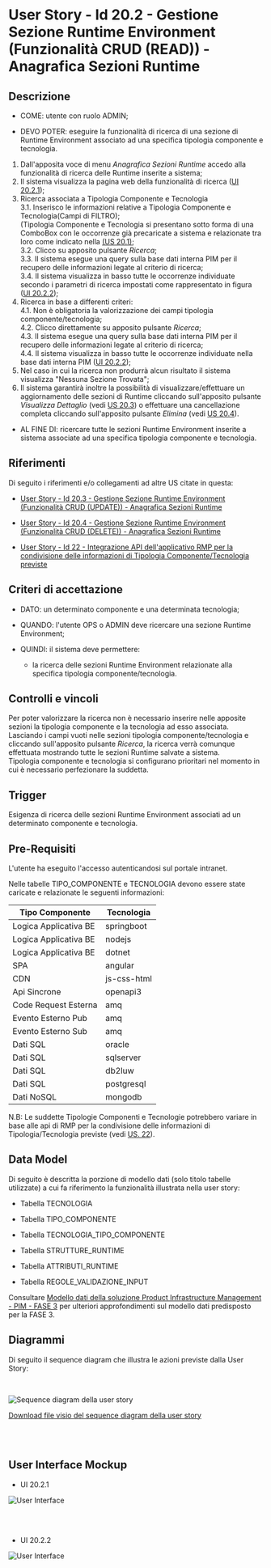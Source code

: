 # User Story - Id 20.2 - Gestione Sezione Runtime Environment (Funzionalità CRUD (READ)) - Anagrafica Sezioni Runtime

## Descrizione

- COME: utente con ruolo ADMIN;

- DEVO POTER: eseguire la funzionalità di ricerca di una sezione di Runtime Environment associato ad una specifica tipologia componente e tecnologia.


1. Dall'apposita voce di menu *Anagrafica Sezioni Runtime* accedo alla funzionalità di ricerca delle Runtime inserite a sistema;
2. Il sistema visualizza la pagina web della funzionalità di ricerca ([UI 20.2.1](#user-interface-mockup));
3. Ricerca associata a Tipologia Componente e Tecnologia <br/>
    3.1. Inserisco le informazioni relative a Tipologia Componente e Tecnologia(Campi di FILTRO);<br/>
   (Tipologia Componente e Tecnologia si presentano sotto forma di una ComboBox con le occorrenze già precaricate a sistema e relazionate tra loro come indicato nella [(US 20.1)](us_20.1_gestione_sezione_runtime_environment_(funzionalità_CRUD_create).md);<br/>
    3.2. Clicco su apposito pulsante *Ricerca*;<br/>
    3.3. Il sistema esegue una query sulla base dati interna PIM per il recupero delle informazioni legate al criterio di ricerca;<br/>
    3.4. Il sistema visualizza in basso tutte le occorrenze individuate secondo i parametri di ricerca impostati come rappresentato in figura ([UI 20.2.2](#user-interface-mockup));<br/>
4. Ricerca in base a differenti criteri:<br/>
    4.1. Non è obligatoria la valorizzazione dei campi tipologia componente/tecnologia;<br/>
    4.2. Clicco direttamente su apposito pulsante *Ricerca*;<br/>
    4.3. Il sistema esegue una query sulla base dati interna PIM per il recupero delle informazioni legate al criterio di ricerca;<br/>
    4.4. Il sistema visualizza in basso tutte le occorrenze individuate nella base dati interna PIM ([UI 20.2.2](#user-interface-mockup));<br/>
5. Nel caso in cui la ricerca non produrrà alcun risultato il sistema visualizza "Nessuna Sezione Trovata";
6. Il sistema garantirà inoltre la possibilità di visualizzare/effettuare un aggiornamento delle sezioni di Runtime cliccando sull'apposito pulsante *Visualizza Dettaglio* (vedi [US 20.3](us_20.3_gestione_sezione_runtime_environment_(funzionalità_CRUD_update).md)) o effettuare una cancellazione completa cliccando sull'apposito pulsante *Elimina* (vedi [US 20.4](us_20.4_gestione_sezione_runtime_environment_(funzionalità_CRUD_delete).md)).

- AL FINE DI: ricercare tutte le sezioni Runtime Environment inserite a sistema associate ad una specifica tipologia componente e tecnologia.

## Riferimenti

Di seguito i riferimenti e/o collegamenti ad altre US citate in questa:

- [User Story - Id 20.3 - Gestione Sezione Runtime Environment (Funzionalità CRUD (UPDATE)) - Anagrafica Sezioni Runtime](us_20.3_gestione_sezione_runtime_environment_(funzionalità_CRUD_update).md)

- [User Story - Id 20.4 - Gestione Sezione Runtime Environment (Funzionalità CRUD (DELETE)) - Anagrafica Sezioni Runtime](us_20.4_gestione_sezione_runtime_environment_(funzionalità_CRUD_delete).md)

- [User Story - Id 22 - Integrazione API dell'applicativo RMP per la condivisione delle informazioni di Tipologia Componente/Tecnologia previste](us_22_integrazione_api_RMP_tipologia_componente_tecnologia.md)

## Criteri di accettazione

- DATO: un determinato componente e una determinata tecnologia;

- QUANDO: l'utente OPS o ADMIN deve ricercare una sezione Runtime Environment;

- QUINDI: il sistema deve permettere:
  - la ricerca delle sezioni Runtime Environment relazionate alla specifica tipologia componente/tecnologia.
  
## Controlli e vincoli

Per poter valorizzare la ricerca non è necessario inserire nelle apposite sezioni la tipologia componente e la tecnologia ad esso associata. Lasciando i campi vuoti nelle sezioni tipologia componente/tecnologia e cliccando sull'apposito pulsante *Ricerca*, la ricerca verrà comunque effettuata mostrando tutte le sezioni Runtime salvate a sistema. <br/>
Tipologia componente e tecnologia si configurano prioritari nel momento in cui è necessario perfezionare la suddetta.

## Trigger

Esigenza di ricerca delle sezioni Runtime Environment associati ad un determinato componente e tecnologia.

## Pre-Requisiti

L'utente ha eseguito l'accesso autenticandosi sul portale intranet.

Nelle tabelle TIPO_COMPONENTE e TECNOLOGIA devono essere state caricate e relazionate le seguenti informazioni:

| Tipo Componente        | Tecnologia   |  
-----------------------  | -------------|
| Logica Applicativa BE  | springboot   |
| Logica Applicativa BE  | nodejs       |
| Logica Applicativa BE  | dotnet       |
| SPA                    | angular      |
| CDN                    | js-css-html  |
| Api Sincrone           | openapi3     |
| Code Request Esterna   | amq          |  
| Evento Esterno Pub     | amq          |
| Evento Esterno Sub     | amq          |
| Dati SQL               | oracle       |
| Dati SQL               | sqlserver    |
| Dati SQL               | db2luw       |
| Dati SQL               | postgresql   |
| Dati NoSQL             | mongodb      |

N.B: Le suddette Tipologie Componenti e Tecnologie potrebbero variare in base alle api di RMP per la condivisione delle informazioni di Tipologia/Tecnologia previste (vedi [US. 22](us_22_integrazione_api_RMP_tipologia_componente_tecnologia.md)).


## Data Model

Di seguito è descritta la porzione di modello dati (solo titolo tabelle utilizzate) a cui fa riferimento la funzionalità illustrata nella user story: <br />

- Tabella TECNOLOGIA

- Tabella TIPO_COMPONENTE

- Tabella TECNOLOGIA_TIPO_COMPONENTE

- Tabella STRUTTURE_RUNTIME

- Tabella ATTRIBUTI_RUNTIME

- Tabella REGOLE_VALIDAZIONE_INPUT  

Consultare [Modello dati della soluzione Product Infrastructure Management - PIM - FASE 3](../pages/modello_dati_FASE3.md) per ulteriori approfondimenti sul modello dati predisposto per la FASE 3.

## Diagrammi

Di seguito il sequence diagram che illustra le azioni previste dalla User Story:

<br />

![Sequence diagram della user story](../files/sequence_diagram_us_20.1-20.2.jpg)
<br />

[Download file visio del sequence diagram della user story ](../files/sequence_diagram_us_20.1-20.2.vsdx)

<br />
<br />

## User Interface Mockup

- UI 20.2.1

![User Interface](../images/ui_us_20_anagrafica_sezioni_runtime_read_create.jpg)

<br />
<br />

- UI 20.2.2

![User Interface](../images/ui_us_20_anagrafica_sezioni_runtime_read.jpg)

